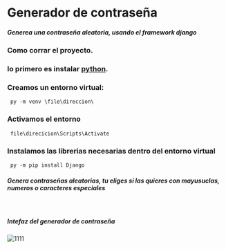 # Generador de contraseña 

<h5> Generea una contraseña aleatoria, usando el framework django  </h5>

### Como corrar el proyecto. 
### lo primero es instalar [python](https://www.python.org/downloads/).
### Creamos un entorno virtual:
<code> py -m venv \file\direccion\  </code>
### Activamos el entorno
<code> file\direcicion\Scripts\Activate</code>

### Instalamos las librerias necesarias dentro del entorno virtual
<code> py -m pip install Django </code>

<h5>Genera contraseñas aleatorias, tu eliges si las quieres con mayusuclas, numeros o caracteres especiales</h5>
<br>
<h5>Intefaz del generador de contraseña</h5>


![1111](https://user-images.githubusercontent.com/81868044/202742289-2af7b29f-0601-4bee-9517-1e5402b64c86.png)
